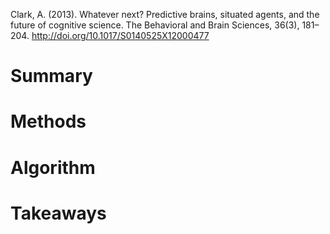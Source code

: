Clark, A. (2013). Whatever next? Predictive brains, situated agents, and the future of cognitive science. The Behavioral and Brain Sciences, 36(3), 181–204. http://doi.org/10.1017/S0140525X12000477

# Summary

# Methods

# Algorithm

# Takeaways